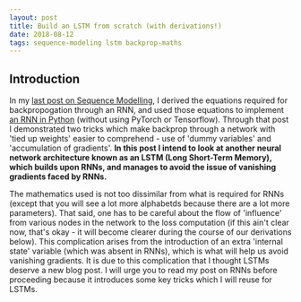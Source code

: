 ```yaml
---
layout: post
title: Build an LSTM from scratch (with derivations!)
date: 2018-08-12
tags: sequence-modeling lstm backprop-maths
---
```

## Introduction
In my [last post on Sequence Modelling](https://talwarabhimanyu.github.io/blog/2018/07/31/rnn-backprop), I derived the equations required for backpropogation through an RNN, and used those equations to implement [an RNN in Python](https://github.com/talwarabhimanyu/Learning-by-Coding/blob/master/Deep%20Learning%20from%20Scratch/RNN%20from%20Scratch/RNN%20from%20Scratch.ipynb) (without using PyTorch or Tensorflow). Through that post I demonstrated two tricks which make backprop through a network with 'tied up weights' easier to comprehend - use of 'dummy variables' and 'accumulation of gradients'. **In this post I intend to look at another neural network architecture known as an LSTM (Long Short-Term Memory), which builds upon RNNs, and manages to avoid the issue of vanishing gradients faced by RNNs.**

The mathematics used is not too dissimilar from what is required for RNNs (except that you will see a lot more alphabetds because there are a lot more parameters). That said, one has to be careful about the flow of 'influence' from various nodes in the network to the loss computation (if this ain't clear now, that's okay - it will become clearer during the course of our derivations below). This complication arises from the introduction of an extra 'internal state' variable (which was absent in RNNs), which is what will help us avoid vanishing gradients. It is due to this complication that I thought LSTMs deserve a new blog post. I will urge you to read my post on RNNs before proceeding because it introduces some key tricks which I will reuse for LSTMs. 
